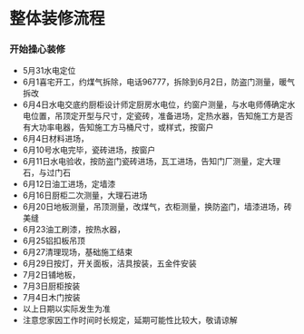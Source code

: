 # 整体装修流程
### 开始操心装修
* 5月31水电定位
* 6月1喜宅开工，约煤气拆除，电话96777，拆除到6月2日，防盗门测量，暖气拆改
* 6月4日水电交底约厨柜设计师定厨房水电位，约窗户测量，与水电师傅确定水电位置，吊顶定开型与尺寸，定瓷砖，准备进场，定热水器，告知施工方是否有大功率电器，告知施工方马桶尺寸，或样式，按窗户
* 6月4日材料进场，
* 6月10号水电完毕，瓷砖进场，按窗户
* 6月11日水电验收，按防盗门瓷砖进场，瓦工进场，告知门厂测量，定大理石，与过门石
* 6月12日油工进场，定墙漆
* 6月16日厨柜二次测量，大理石进场
* 6月20日地板测量，吊顶测量，改煤气，衣柜测量，换防盗门，墙漆进场，砖美缝
* 6月23油工刷漆，按热水器，
* 6月25铝扣板吊顶
* 6月27清理现场，基础施工结束
* 6月29日按灯，开关面板，洁具按装，五金件安装
* 7月2日铺地板，
* 7月3日厨柜按装
* 7月4日木门按装
* 以上日期以实际发生为准
* 注意您家因工作时间时长规定，延期可能性比较大，敬请谅解